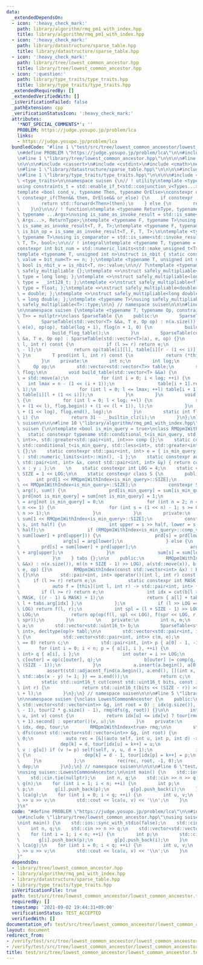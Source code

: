 ```yaml
---
data:
  _extendedDependsOn:
  - icon: ':heavy_check_mark:'
    path: library/algorithm/rmq_pm1_with_index.hpp
    title: library/algorithm/rmq_pm1_with_index.hpp
  - icon: ':heavy_check_mark:'
    path: library/datastructure/sparse_table.hpp
    title: library/datastructure/sparse_table.hpp
  - icon: ':heavy_check_mark:'
    path: library/tree/lowest_common_ancestor.hpp
    title: library/tree/lowest_common_ancestor.hpp
  - icon: ':question:'
    path: library/type_traits/type_traits.hpp
    title: library/type_traits/type_traits.hpp
  _extendedRequiredBy: []
  _extendedVerifiedWith: []
  _isVerificationFailed: false
  _pathExtension: cpp
  _verificationStatusIcon: ':heavy_check_mark:'
  attributes:
    '*NOT_SPECIAL_COMMENTS*': ''
    PROBLEM: https://judge.yosupo.jp/problem/lca
    links:
    - https://judge.yosupo.jp/problem/lca
  bundledCode: "#line 1 \"test/src/tree/lowest_common_anceestor/lowest_common_anceestor.test.cpp\"\
    \n#define PROBLEM \"https://judge.yosupo.jp/problem/lca\"\n\n#include <iostream>\n\
    \n#line 1 \"library/tree/lowest_common_ancestor.hpp\"\n\n\n\n#line 1 \"library/algorithm/rmq_pm1_with_index.hpp\"\
    \n\n\n\n#include <cassert>\n#include <cstdint>\n#include <cmath>\n#include <algorithm>\n\
    \n#line 1 \"library/datastructure/sparse_table.hpp\"\n\n\n\n#include <vector>\n\
    \n#line 1 \"library/type_traits/type_traits.hpp\"\n\n\n\n#include <limits>\n#include\
    \ <type_traits>\n\nnamespace suisen {\n// ! utility\ntemplate <typename ...Types>\n\
    using constraints_t = std::enable_if_t<std::conjunction_v<Types...>, std::nullptr_t>;\n\
    template <bool cond_v, typename Then, typename OrElse>\nconstexpr decltype(auto)\
    \ constexpr_if(Then&& then, OrElse&& or_else) {\n    if constexpr (cond_v) {\n\
    \        return std::forward<Then>(then);\n    } else {\n        return std::forward<OrElse>(or_else);\n\
    \    }\n}\n\n// ! function\ntemplate <typename ReturnType, typename Callable,\
    \ typename ...Args>\nusing is_same_as_invoke_result = std::is_same<std::invoke_result_t<Callable,\
    \ Args...>, ReturnType>;\ntemplate <typename F, typename T>\nusing is_uni_op =\
    \ is_same_as_invoke_result<T, F, T>;\ntemplate <typename F, typename T>\nusing\
    \ is_bin_op = is_same_as_invoke_result<T, F, T, T>;\n\ntemplate <typename Comparator,\
    \ typename T>\nusing is_comparator = std::is_same<std::invoke_result_t<Comparator,\
    \ T, T>, bool>;\n\n// ! integral\ntemplate <typename T, typename = constraints_t<std::is_integral<T>>>\n\
    constexpr int bit_num = std::numeric_limits<std::make_unsigned_t<T>>::digits;\n\
    template <typename T, unsigned int n>\nstruct is_nbit { static constexpr bool\
    \ value = bit_num<T> == n; };\ntemplate <typename T, unsigned int n>\nstatic constexpr\
    \ bool is_nbit_v = is_nbit<T, n>::value;\n\n// ?\ntemplate <typename T>\nstruct\
    \ safely_multipliable {};\ntemplate <>\nstruct safely_multipliable<int> { using\
    \ type = long long; };\ntemplate <>\nstruct safely_multipliable<long long> { using\
    \ type = __int128_t; };\ntemplate <>\nstruct safely_multipliable<float> { using\
    \ type = float; };\ntemplate <>\nstruct safely_multipliable<double> { using type\
    \ = double; };\ntemplate <>\nstruct safely_multipliable<long double> { using type\
    \ = long double; };\ntemplate <typename T>\nusing safely_multipliable_t = typename\
    \ safely_multipliable<T>::type;\n\n} // namespace suisen\n\n\n#line 7 \"library/datastructure/sparse_table.hpp\"\
    \n\nnamespace suisen {\ntemplate <typename T, typename Op, constraints_t<is_bin_op<Op,\
    \ T>> = nullptr>\nclass SparseTable {\n    public:\n        SparseTable() {}\n\
    \        SparseTable(std::vector<T> &&a, T e, Op op) : n(a.size()), log(floor_log2(n)),\
    \ e(e), op(op), table(log + 1), flog(n + 1, 0) {\n            build_table(std::move(a));\n\
    \            build_flog_table();\n        }\n        SparseTable(const std::vector<T>\
    \ &a, T e, Op op) : SparseTable(std::vector<T>(a), e, op) {}\n        T operator()(int\
    \ l, int r) const {\n            if (l >= r) return e;\n            int i = flog[r\
    \ - l];\n            return op(table[i][l], table[i][r - (1 << i)]);\n       \
    \ }\n        T prod(int l, int r) const {\n            return (*this)(l, r);\n\
    \        }\n    private:\n        int n;\n        int log;\n        T e;\n   \
    \     Op op;\n        std::vector<std::vector<T>> table;\n        std::vector<int>\
    \ flog;\n\n        void build_table(std::vector<T> &&a) {\n            table[0]\
    \ = std::move(a);\n            for (int i = 0; i < log; ++i) {\n             \
    \   int lmax = n - (1 << (i + 1));\n                table[i + 1].resize(lmax +\
    \ 1);\n                for (int l = 0; l <= lmax; ++l) table[i + 1][l] = op(table[i][l],\
    \ table[i][l + (1 << i)]);\n            }\n        }\n        void build_flog_table()\
    \ {\n            for (int l = 0; l < log; ++l) {\n                std::fill(flog.begin()\
    \ + (1 << l), flog.begin() + (1 << (l + 1)), l);\n            }\n            std::fill(flog.begin()\
    \ + (1 << log), flog.end(), log);\n        }\n        static int floor_log2(int\
    \ i) {\n            return 31 - __builtin_clz(i);\n        }\n};\n} // namespace\
    \ suisen\n\n\n#line 10 \"library/algorithm/rmq_pm1_with_index.hpp\"\n\nnamespace\
    \ suisen {\n\ntemplate <bool is_min_query = true>\nclass RMQpm1WithIndex {\n \
    \   static constexpr typename std::conditional_t<is_min_query, std::less<std::pair<int,\
    \ int>>, std::greater<std::pair<int, int>>> comp {};\n    static constexpr typename\
    \ std::conditional_t<is_min_query, std::less<int>, std::greater<int>> comp_val\
    \ {};\n    static constexpr std::pair<int, int> e = { is_min_query ? std::numeric_limits<int>::max()\
    \ : std::numeric_limits<int>::min(), -1 };\n    static constexpr auto op = [](const\
    \ std::pair<int, int> &x, const std::pair<int, int> &y) { return comp(x, y) ?\
    \ x : y ; };\n    \n    static constexpr int LOG = 4;\n    static constexpr int\
    \ SIZE = 1 << LOG;\n\n    static constexpr class S {\n        public:\n      \
    \      int prd[1 << RMQpm1WithIndex<is_min_query>::SIZE];\n            int arg[1\
    \ << RMQpm1WithIndex<is_min_query>::SIZE];\n            constexpr S() : prd(),\
    \ arg(), sum() {\n                prd[is_min_query] = sum[is_min_query] = -1,\
    \ prd[not is_min_query] = sum[not is_min_query] = 1;\n                arg[is_min_query]\
    \ = arg[not is_min_query] = 0;\n                for (int n = 2; n <= RMQpm1WithIndex<is_min_query>::SIZE;\
    \ n <<= 1) {\n                    for (int s = (1 << n) - 1; s >= 0; --s) merge(s,\
    \ n >> 1);\n                }\n            }\n        private:\n            int\
    \ sum[1 << RMQpm1WithIndex<is_min_query>::SIZE];\n            constexpr void merge(int\
    \ s, int half) {\n                int upper = s >> half, lower = s ^ (upper <<\
    \ half);\n                if (RMQpm1WithIndex<is_min_query>::comp_val(prd[lower],\
    \ sum[lower] + prd[upper])) {\n                    prd[s] = prd[lower];\n    \
    \                arg[s] = arg[lower];\n                } else {\n            \
    \        prd[s] = sum[lower] + prd[upper];\n                    arg[s] = half\
    \ + arg[upper];\n                }\n                sum[s] = sum[lower] + sum[upper];\n\
    \            }\n    } tabs {};\n\n    public:\n        RMQpm1WithIndex(std::vector<int>\
    \ &&x) : n(x.size()), m((n + SIZE - 1) >> LOG), a(std::move(x)), b(m, 0), tabl(build(),\
    \ e, op) {}\n        RMQpm1WithIndex(const std::vector<int> &x) : RMQpm1WithIndex(std::vector<int>(x))\
    \ {}\n\n        std::pair<int, int> operator()(int l, int r) const {\n       \
    \     if (l >= r) return e;\n            static constexpr int MASK = SIZE - 1;\n\
    \            auto f = [this](int l, int r) -> std::pair<int, int> {\n        \
    \        if (l >= r) return e;\n                int idx = cut(b[l >> LOG], l &\
    \ MASK, ((r - 1) & MASK) + 1);\n                return { a[l] + tabs.prd[idx],\
    \ l + tabs.arg[idx] };\n            };\n            if (l >> LOG == (r - 1) >>\
    \ LOG) return f(l, r);\n            int spl = (l + SIZE - 1) >> LOG, spr = r >>\
    \ LOG;\n            return op(op(f(l, spl << LOG), f(spr << LOG, r)), tabl(spl,\
    \ spr));\n        }\n        \n    private:\n        int n, m;\n        std::vector<int>\
    \ a;\n        std::vector<std::uint16_t> b;\n        SparseTable<std::pair<int,\
    \ int>, decltype(op)> tabl;\n\n        std::vector<std::pair<int, int>> build()\
    \ {\n            std::vector<std::pair<int, int>> c(m, e);\n            if (n\
    \ == 0) return c;\n            std::pair<int, int> p { a[0] - 1, -1 };\n     \
    \       for (int i = 0; i < n; p = { a[i], i }, ++i) {\n                std::pair<int,\
    \ int> q { a[i], i };\n                int outer = i >> LOG;\n               \
    \ c[outer] = op(c[outer], q);\n                b[outer] |= comp(q, p) << (i &\
    \ (SIZE - 1));\n            }\n            a.insert(a.begin(), a[0] - 1);\n  \
    \          assert(std::adjacent_find(a.begin(), a.end(), [](int x, int y) { return\
    \ std::abs(x - y) != 1; }) == a.end());\n            return c;\n        }\n\n\
    \        static std::uint16_t cut(const std::uint16_t bits, const int l, const\
    \ int r) {\n            return std::uint16_t(bits << (SIZE - r)) >> (SIZE - r\
    \ + l);\n        }\n};\n} // namespace suisen\n\n\n#line 5 \"library/tree/lowest_common_ancestor.hpp\"\
    \n\nnamespace suisen {\nclass LowestCommonAncestor {\n    public:\n        LowestCommonAncestor(const\
    \ std::vector<std::vector<int>> &g, int root = 0) : idx(g.size()), dep(2 * g.size()\
    \ - 1), tour(2 * g.size() - 1), rmq(dfs(g, root)) {}\n\n        int operator()(int\
    \ u, int v) const {\n            return idx[u] <= idx[v] ? tour[rmq(idx[u], idx[v]\
    \ + 1).second] : operator()(v, u);\n        }\n    private:\n        std::vector<int>\
    \ idx, dep, tour;\n        RMQpm1WithIndex<true> rmq;\n\n        std::vector<int>&\
    \ dfs(const std::vector<std::vector<int>> &g, int root) {\n            int k =\
    \ 0;\n            auto rec = [&](auto self, int u, int p, int d) -> void {\n \
    \               dep[k] = d, tour[idx[u] = k++] = u;\n                for (int\
    \ v : g[u]) if (v != p) self(self, v, u, d + 1);\n                if (p >= 0)\
    \ {\n                    dep[k] = d - 1, tour[idx[p] = k++] = p;\n           \
    \     }\n            };\n            rec(rec, root, -1, 0);\n            return\
    \ dep;\n        }\n};\n} // namespace suisen\n\n\n\n#line 6 \"test/src/tree/lowest_common_anceestor/lowest_common_anceestor.test.cpp\"\
    \nusing suisen::LowestCommonAncestor;\n\nint main() {\n    std::ios::sync_with_stdio(false);\n\
    \    std::cin.tie(nullptr);\n    int n, q;\n    std::cin >> n >> q;\n    std::vector<std::vector<int>>\
    \ g(n);\n    for (int i = 1; i < n; ++i) {\n        int p;\n        std::cin >>\
    \ p;\n        g[i].push_back(p);\n        g[p].push_back(i);\n    }\n    LowestCommonAncestor\
    \ lca(g);\n    for (int i = 0; i < q; ++i) {\n        int u, v;\n        std::cin\
    \ >> u >> v;\n        std::cout << lca(u, v) << '\\n';\n    }\n    return 0;\n\
    }\n"
  code: "#define PROBLEM \"https://judge.yosupo.jp/problem/lca\"\n\n#include <iostream>\n\
    \n#include \"library/tree/lowest_common_ancestor.hpp\"\nusing suisen::LowestCommonAncestor;\n\
    \nint main() {\n    std::ios::sync_with_stdio(false);\n    std::cin.tie(nullptr);\n\
    \    int n, q;\n    std::cin >> n >> q;\n    std::vector<std::vector<int>> g(n);\n\
    \    for (int i = 1; i < n; ++i) {\n        int p;\n        std::cin >> p;\n \
    \       g[i].push_back(p);\n        g[p].push_back(i);\n    }\n    LowestCommonAncestor\
    \ lca(g);\n    for (int i = 0; i < q; ++i) {\n        int u, v;\n        std::cin\
    \ >> u >> v;\n        std::cout << lca(u, v) << '\\n';\n    }\n    return 0;\n\
    }"
  dependsOn:
  - library/tree/lowest_common_ancestor.hpp
  - library/algorithm/rmq_pm1_with_index.hpp
  - library/datastructure/sparse_table.hpp
  - library/type_traits/type_traits.hpp
  isVerificationFile: true
  path: test/src/tree/lowest_common_anceestor/lowest_common_anceestor.test.cpp
  requiredBy: []
  timestamp: '2021-09-02 19:44:31+09:00'
  verificationStatus: TEST_ACCEPTED
  verifiedWith: []
documentation_of: test/src/tree/lowest_common_anceestor/lowest_common_anceestor.test.cpp
layout: document
redirect_from:
- /verify/test/src/tree/lowest_common_anceestor/lowest_common_anceestor.test.cpp
- /verify/test/src/tree/lowest_common_anceestor/lowest_common_anceestor.test.cpp.html
title: test/src/tree/lowest_common_anceestor/lowest_common_anceestor.test.cpp
---
```

